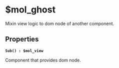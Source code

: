 # $mol_ghost

Mixin view logic to dom node of another component.

## Properties

**`Sub() : $mol_view`**

Component that provides dom node.
